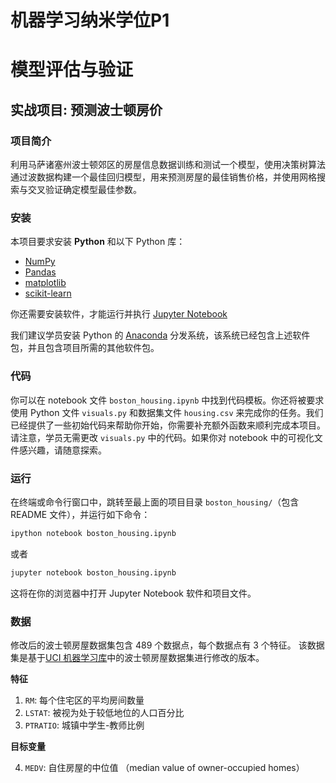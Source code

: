 
# 机器学习纳米学位P1
# 模型评估与验证
## 实战项目: 预测波士顿房价

### 项目简介
利用马萨诸塞州波士顿郊区的房屋信息数据训练和测试一个模型，使用决策树算法通过波数据构建一个最佳回归模型，用来预测房屋的最佳销售价格，并使用网格搜索与交叉验证确定模型最佳参数。

### 安装

本项目要求安装 **Python** 和以下 Python 库：

- [NumPy](http://www.numpy.org/)
- [Pandas](http://pandas.pydata.org/)
- [matplotlib](http://matplotlib.org/)
- [scikit-learn](http://scikit-learn.org/stable/)

你还需要安装软件，才能运行并执行 [Jupyter Notebook](http://ipython.org/notebook.html)

我们建议学员安装 Python  的 [Anaconda](http://continuum.io/downloads) 分发系统，该系统已经包含上述软件包，并且包含项目所需的其他软件包。

### 代码

你可以在 notebook 文件 `boston_housing.ipynb` 中找到代码模板。你还将被要求使用 Python 文件 `visuals.py` 和数据集文件 `housing.csv` 来完成你的任务。我们已经提供了一些初始代码来帮助你开始，你需要补充额外函数来顺利完成本项目。请注意，学员无需更改 `visuals.py` 中的代码。如果你对 notebook 中的可视化文件感兴趣，请随意探索。


### 运行

在终端或命令行窗口中，跳转至最上面的项目目录 `boston_housing/`（包含 README 文件），并运行如下命令：

```bash
ipython notebook boston_housing.ipynb
```  
或者
```bash
jupyter notebook boston_housing.ipynb
```

这将在你的浏览器中打开 Jupyter Notebook 软件和项目文件。

### 数据

修改后的波士顿房屋数据集包含 489 个数据点，每个数据点有 3 个特征。 该数据集是基于[UCI 机器学习库](https://archive.ics.uci.edu/ml/datasets/Housing)中的波士顿房屋数据集进行修改的版本。


**特征**

1.  `RM`: 每个住宅区的平均房间数量
2. `LSTAT`: 被视为处于较低地位的人口百分比
3. `PTRATIO`: 城镇中学生-教师比例 

**目标变量**

4. `MEDV`: 自住房屋的中位值 （median value of owner-occupied homes）
